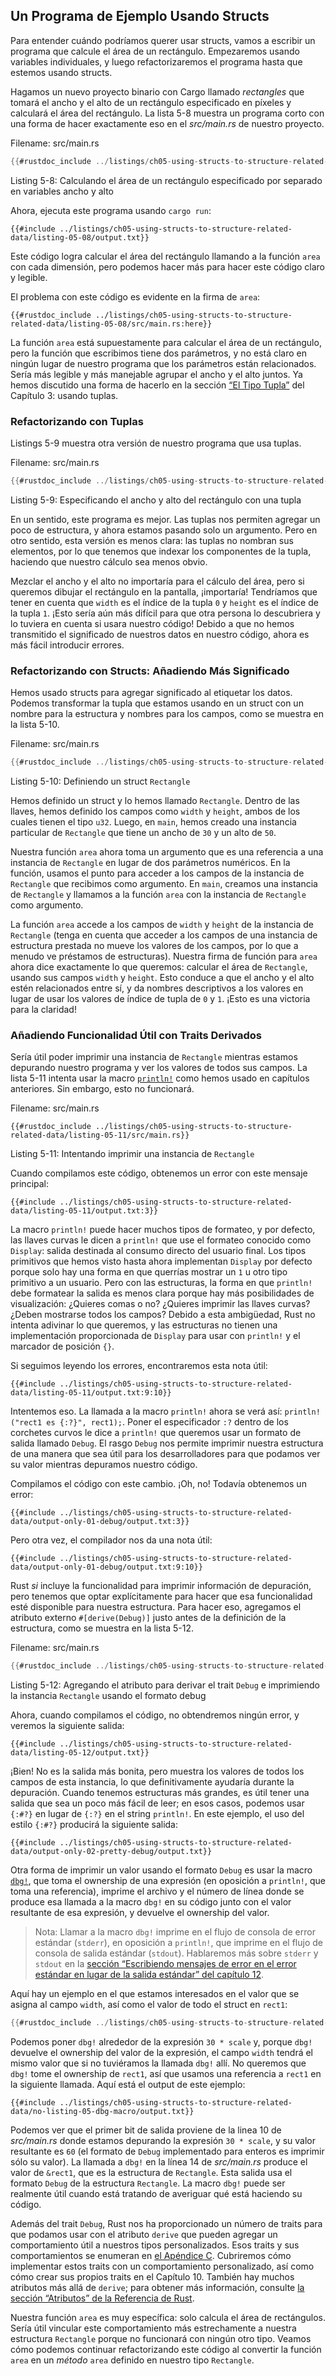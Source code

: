 ## Un Programa de Ejemplo Usando Structs

Para entender cuándo podríamos querer usar structs, vamos a escribir un
programa que calcule el área de un rectángulo. Empezaremos usando variables
individuales, y luego refactorizaremos el programa hasta que estemos usando
structs.

Hagamos un nuevo proyecto binario con Cargo llamado _rectangles_ que tomará
el ancho y el alto de un rectángulo especificado en píxeles y calculará el área
del rectángulo. La lista 5-8 muestra un programa corto con una forma de hacer
exactamente eso en el _src/main.rs_ de nuestro proyecto.

<span class="filename">Filename: src/main.rs</span>

```rust
{{#rustdoc_include ../listings/ch05-using-structs-to-structure-related-data/listing-05-08/src/main.rs:all}}
```

<span class="caption">Listing 5-8: Calculando el área de un rectángulo
especificado por separado en variables ancho y alto</span>

Ahora, ejecuta este programa usando `cargo run`:

```console
{{#include ../listings/ch05-using-structs-to-structure-related-data/listing-05-08/output.txt}}
```

Este código logra calcular el área del rectángulo llamando a la función `area`
con cada dimensión, pero podemos hacer más para hacer este código claro y
legible.

El problema con este código es evidente en la firma de `area`:

```rust,ignore
{{#rustdoc_include ../listings/ch05-using-structs-to-structure-related-data/listing-05-08/src/main.rs:here}}
```

La función `area` está supuestamente para calcular el área de un rectángulo, pero
la función que escribimos tiene dos parámetros, y no está claro en ningún
lugar de nuestro programa que los parámetros están relacionados. Sería más
legible y más manejable agrupar el ancho y el alto juntos. Ya hemos discutido
una forma de hacerlo en la sección [“El Tipo Tupla”][el-tipo-tupla]<!-- ignore
--> del Capítulo 3: usando tuplas.

### Refactorizando con Tuplas

Listings 5-9 muestra otra versión de nuestro programa que usa tuplas.

<span class="filename">Filename: src/main.rs</span>

```rust
{{#rustdoc_include ../listings/ch05-using-structs-to-structure-related-data/listing-05-09/src/main.rs}}
```

<span class="caption">Listing 5-9: Especificando el ancho y alto del
rectángulo con una tupla</span>

En un sentido, este programa es mejor. Las tuplas nos permiten agregar un poco
de estructura, y ahora estamos pasando solo un argumento. Pero en otro sentido,
esta versión es menos clara: las tuplas no nombran sus elementos, por lo que
tenemos que indexar los componentes de la tupla, haciendo que nuestro
cálculo sea menos obvio.

Mezclar el ancho y el alto no importaría para el cálculo del área, pero si
queremos dibujar el rectángulo en la pantalla, ¡importaría! Tendríamos que
tener en cuenta que `width` es el índice de la tupla `0` y `height` es el índice
de la tupla `1`. ¡Esto sería aún más difícil para que otra persona lo
descubriera y lo tuviera en cuenta si usara nuestro código! Debido a que no
hemos transmitido el significado de nuestros datos en nuestro código, ahora es
más fácil introducir errores.

### Refactorizando con Structs: Añadiendo Más Significado

Hemos usado structs para agregar significado al etiquetar los datos. Podemos
transformar la tupla que estamos usando en un struct con un nombre para la estructura y nombres para los campos, como se muestra en la lista 5-10.

<span class="filename">Filename: src/main.rs</span>

```rust
{{#rustdoc_include ../listings/ch05-using-structs-to-structure-related-data/listing-05-10/src/main.rs}}
```

<span class="caption">Listing 5-10: Definiendo un struct `Rectangle`</span>

Hemos definido un struct y lo hemos llamado `Rectangle`. Dentro de las llaves,
hemos definido los campos como `width` y `height`, ambos de los cuales tienen
el tipo `u32`. Luego, en `main`, hemos creado una instancia particular de
`Rectangle` que tiene un ancho de `30` y un alto de `50`.

Nuestra función `area` ahora toma un argumento que es una referencia a una
instancia de `Rectangle` en lugar de dos parámetros numéricos. En la función,
usamos el punto para acceder a los campos de la instancia de `Rectangle` que
recibimos como argumento. En `main`, creamos una instancia de `Rectangle` y
llamamos a la función `area` con la instancia de `Rectangle` como argumento.

La función `area` accede a los campos de `width` y `height` de la instancia de
`Rectangle` (tenga en cuenta que acceder a los campos de una instancia de
estructura prestada no mueve los valores de los campos, por lo que a menudo
ve préstamos de estructuras). Nuestra firma de función para `area` ahora dice
exactamente lo que queremos: calcular el área de `Rectangle`, usando sus
campos `width` y `height`. Esto conduce a que el ancho y el alto estén
relacionados entre sí, y da nombres descriptivos a los valores en lugar de
usar los valores de índice de tupla de `0` y `1`. ¡Esto es una victoria para
la claridad!

### Añadiendo Funcionalidad Útil con Traits Derivados

Sería útil poder imprimir una instancia de `Rectangle` mientras estamos
depurando nuestro programa y ver los valores de todos sus campos. La lista 5-11
intenta usar la macro [`println!`][println]<!-- ignore --> como hemos usado en
capítulos anteriores. Sin embargo, esto no funcionará.

<span class="filename">Filename: src/main.rs</span>

```rust,ignore,does_not_compile
{{#rustdoc_include ../listings/ch05-using-structs-to-structure-related-data/listing-05-11/src/main.rs}}
```

<span class="caption">Listing 5-11: Intentando imprimir una instancia de
`Rectangle`</span>

Cuando compilamos este código, obtenemos un error con este mensaje principal:

```text
{{#include ../listings/ch05-using-structs-to-structure-related-data/listing-05-11/output.txt:3}}
```

La macro `println!` puede hacer muchos tipos de formateo, y por defecto, las
llaves curvas le dicen a `println!` que use el formateo conocido como
`Display`: salida destinada al consumo directo del usuario final. Los tipos
primitivos que hemos visto hasta ahora implementan `Display` por defecto
porque solo hay una forma en que querrías mostrar un `1` u otro tipo
primitivo a un usuario. Pero con las estructuras, la forma en que `println!`
debe formatear la salida es menos clara porque hay más posibilidades de
visualización: ¿Quieres comas o no? ¿Quieres imprimir las llaves curvas? ¿Deben
mostrarse todos los campos? Debido a esta ambigüedad, Rust no intenta adivinar
lo que queremos, y las estructuras no tienen una implementación proporcionada
de `Display` para usar con `println!` y el marcador de posición `{}`.

Si seguimos leyendo los errores, encontraremos esta nota útil:

```text
{{#include ../listings/ch05-using-structs-to-structure-related-data/listing-05-11/output.txt:9:10}}
```

Intentemos eso. La llamada a la macro `println!` ahora se verá así:
`println!("rect1 es {:?}", rect1);`. Poner el especificador `:?` dentro de
los corchetes curvos le dice a `println!` que queremos usar un formato de
salida llamado `Debug`. El rasgo `Debug` nos permite imprimir nuestra estructura
de una manera que sea útil para los desarrolladores para que podamos ver su
valor mientras depuramos nuestro código.

Compilamos el código con este cambio. ¡Oh, no! Todavía obtenemos un error:

```text
{{#include ../listings/ch05-using-structs-to-structure-related-data/output-only-01-debug/output.txt:3}}
```

Pero otra vez, el compilador nos da una nota útil:

```text
{{#include ../listings/ch05-using-structs-to-structure-related-data/output-only-01-debug/output.txt:9:10}}
```

Rust _si_ incluye la funcionalidad para imprimir información de depuración,
pero tenemos que optar explícitamente para hacer que esa funcionalidad esté
disponible para nuestra estructura. Para hacer eso, agregamos el atributo
externo `#[derive(Debug)]` justo antes de la definición de la estructura, como
se muestra en la lista 5-12.

<span class="filename">Filename: src/main.rs</span>

```rust
{{#rustdoc_include ../listings/ch05-using-structs-to-structure-related-data/listing-05-12/src/main.rs}}
```

<span class="caption">Listing 5-12: Agregando el atributo para derivar el trait
`Debug` e imprimiendo la instancia `Rectangle` usando el formato debug</span>

Ahora, cuando compilamos el código, no obtendremos ningún error, y veremos la
siguiente salida:

```console
{{#include ../listings/ch05-using-structs-to-structure-related-data/listing-05-12/output.txt}}
```

¡Bien! No es la salida más bonita, pero muestra los valores de todos los
campos de esta instancia, lo que definitivamente ayudaría durante la
depuración. Cuando tenemos estructuras más grandes, es útil tener una salida
que sea un poco más fácil de leer; en esos casos, podemos usar `{:#?}` en
lugar de `{:?}` en el string `println!`. En este ejemplo, el uso del estilo
`{:#?}` producirá la siguiente salida:

```console
{{#include ../listings/ch05-using-structs-to-structure-related-data/output-only-02-pretty-debug/output.txt}}
```

Otra forma de imprimir un valor usando el formato `Debug` es usar la macro
[`dbg!`][dbg]<!-- ignore -->, que toma el ownership de una expresión (en
oposición a `println!`, que toma una referencia), imprime el archivo y el
número de línea donde se produce esa llamada a la macro `dbg!` en su código
junto con el valor resultante de esa expresión, y devuelve el ownership del
valor.

> Nota: Llamar a la macro `dbg!` imprime en el flujo de consola de error
> estándar (`stderr`), en oposición a `println!`, que imprime en el flujo de
> consola de salida estándar (`stdout`). Hablaremos más sobre `stderr` y
> `stdout` en la [sección “Escribiendo mensajes de error en el error estándar
> en lugar de la salida estándar” del capítulo 12][err]<!-- ignore -->.

Aquí hay un ejemplo en el que estamos interesados en el valor que se asigna al
campo `width`, así como el valor de todo el struct en `rect1`:

```rust
{{#rustdoc_include ../listings/ch05-using-structs-to-structure-related-data/no-listing-05-dbg-macro/src/main.rs}}
```

Podemos poner `dbg!` alrededor de la expresión `30 * scale` y, porque `dbg!`
devuelve el ownership del valor de la expresión, el campo `width` tendrá el
mismo valor que si no tuviéramos la llamada `dbg!` allí. No queremos que `dbg!`
tome el ownership de `rect1`, así que usamos una referencia a `rect1` en la
siguiente llamada. Aquí está el output de este ejemplo:

```console
{{#include ../listings/ch05-using-structs-to-structure-related-data/no-listing-05-dbg-macro/output.txt}}
```

Podemos ver que el primer bit de salida proviene de la linea 10 de _src/main.rs_ donde estamos depurando la expresión `30 * scale`, y su valor resultante es
`60` (el formato de `Debug` implementado para enteros es imprimir sólo su valor).
La llamada a `dbg!` en la línea 14 de _src/main.rs_ produce el valor de `&rect1`,
que es la estructura de `Rectangle`. Esta salida usa el formato `Debug` de la
estructura `Rectangle`. La macro `dbg!` puede ser realmente útil cuando está
tratando de averiguar qué está haciendo su código.

Además del trait `Debug`, Rust nos ha proporcionado un número de traits para
que podamos usar con el atributo `derive` que pueden agregar un comportamiento
útil a nuestros tipos personalizados. Esos traits y sus comportamientos se
enumeran en [el Apéndice C][app-c]<!-- ignore -->. Cubriremos cómo implementar
estos traits con un comportamiento personalizado, así como cómo crear sus
propios traits en el Capítulo 10. También hay muchos atributos más allá de
`derive`; para obtener más información, consulte [la sección “Atributos” de la
Referencia de Rust][attributes].

Nuestra función `area` es muy específica: solo calcula el área de
rectángulos. Sería útil vincular este comportamiento más estrechamente a nuestra
estructura `Rectangle` porque no funcionará con ningún otro tipo. Veamos cómo
podemos continuar refactorizando este código al convertir la función `area` en
un _método_ `area` definido en nuestro tipo `Rectangle`.

[el-tipo-tupla]: ch03-02-data-types.html#el-tipo-tupla
[app-c]: appendix-03-derivable-traits.md
[println]: https://doc.rust-lang.org/std/macro.println.html
[dbg]: https://doc.rust-lang.org/std/macro.dbg.html
[err]: ch12-06-writing-to-stderr-instead-of-stdout.html
[attributes]: https://doc.rust-lang.org/reference/attributes.html
